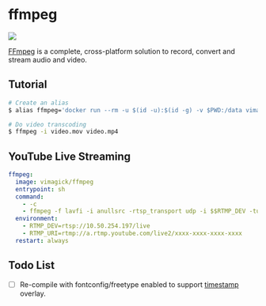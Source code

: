 ffmpeg
======

![](https://badge.imagelayers.io/vimagick/ffmpeg:latest.svg)

[FFmpeg][1] is a complete, cross-platform solution to record, convert and stream audio and video.

## Tutorial

```bash
# Create an alias
$ alias ffmpeg='docker run --rm -u $(id -u):$(id -g) -v $PWD:/data vimagick/ffmpeg'

# Do video transcoding
$ ffmpeg -i video.mov video.mp4
```

## YouTube Live Streaming

```yaml
ffmpeg:
  image: vimagick/ffmpeg
  entrypoint: sh
  command:
    - -c
    - ffmpeg -f lavfi -i anullsrc -rtsp_transport udp -i $$RTMP_DEV -tune zerolatency -vcodec mpeg4 -pix_fmt + -c:v copy -an -f flv $$RTMP_URI
  environment:
    - RTMP_DEV=rtsp://10.50.254.197/live
    - RTMP_URI=rtmp://a.rtmp.youtube.com/live2/xxxx-xxxx-xxxx-xxxx
  restart: always
```

## Todo List

- [ ] Re-compile with fontconfig/freetype enabled to support [timestamp][2] overlay.

[1]: http://ffmpeg.org/
[2]: https://einar.slaskete.net/2011/09/05/adding-time-stamp-overlay-to-video-stream-using-ffmpeg/
